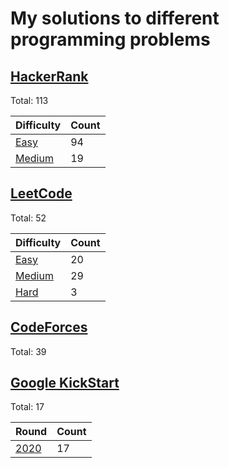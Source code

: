 # My solutions to different programming problems

## [HackerRank][hackerrank]

Total: 113

| Difficulty                  | Count |
| --------------------------- | ----- |
| [Easy][hackerrank_easy]     | 94    |
| [Medium][hackerrank_medium] | 19    |

## [LeetCode][leetcode]

Total: 52

| Difficulty                | Count |
| ------------------------- | ----- |
| [Easy][leetcode_easy]     | 20    |
| [Medium][leetcode_medium] | 29    |
| [Hard][leetcode_hard]     | 3     |

## [CodeForces][codeforces]

Total: 39

## [Google KickStart][kickstart]

Total: 17

| Round                  | Count |
| ---------------------- | ----- |
| [2020][kickstart_2020] | 17    |


[hackerrank]: ./HackerRank
[hackerrank_easy]: ./HackerRank/Easy
[hackerrank_medium]: ./HackerRank/Medium
[leetcode]: ./LeetCode
[leetcode_easy]: ./LeetCode/Easy
[leetcode_medium]: ./LeetCode/Medium
[leetcode_hard]: ./LeetCode/Hard
[codeforces]: ./CodeForces
[kickstart]: ./GoogleKickStart
[kickstart_2020]: ./GoogleKickStart/2020
